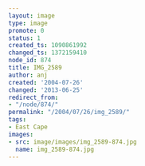 ```yaml
---
layout: image
type: image
promote: 0
status: 1
created_ts: 1090861992
changed_ts: 1372159410
node_id: 874
title: IMG_2589
author: anj
created: '2004-07-26'
changed: '2013-06-25'
redirect_from:
- "/node/874/"
permalink: "/2004/07/26/img_2589/"
tags:
- East Cape
images:
- src: image/images/img_2589-874.jpg
  name: img_2589-874.jpg
---
```


